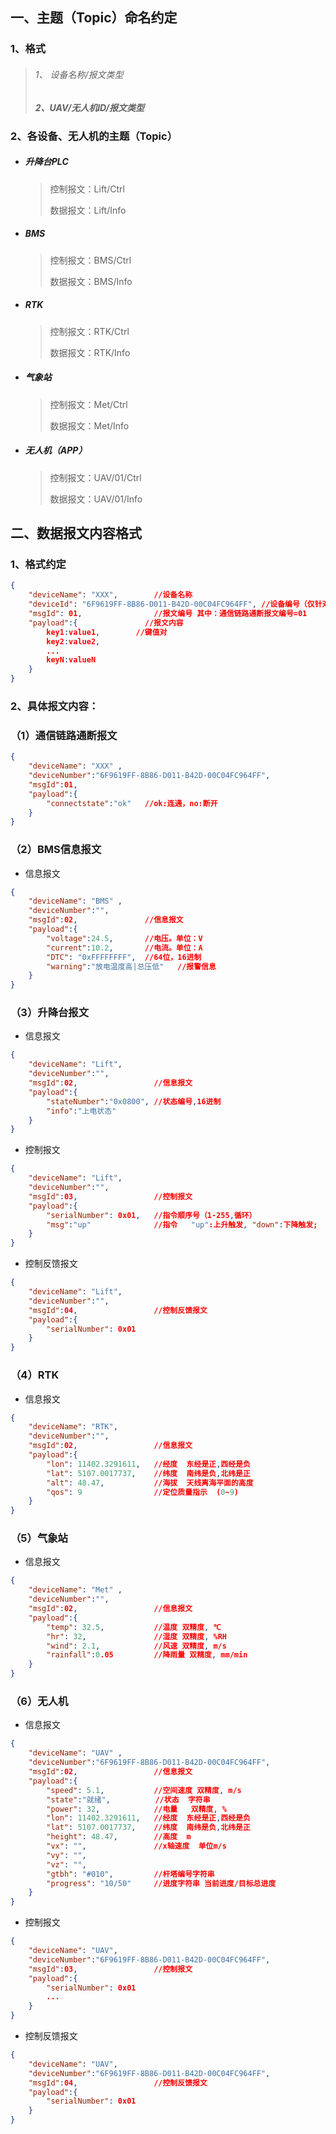 ## 一、主题（Topic）命名约定

### 1、格式

> ######     1、 设备名称/报文类型
>
> #####     2、UAV/无人机ID/报文类型



### 2、各设备、无人机的主题（Topic）

- ##### 升降台PLC

  > 控制报文：Lift/Ctrl
  >
  > 数据报文：Lift/Info

- ##### BMS

  > 控制报文：BMS/Ctrl
  >
  > 数据报文：BMS/Info

- ##### RTK

  > 控制报文：RTK/Ctrl
  >
  > 数据报文：RTK/Info

- ##### 气象站

  > 控制报文：Met/Ctrl
  >
  > 数据报文：Met/Info

- ##### 无人机（APP）

  > 控制报文：UAV/01/Ctrl
  >
  > 数据报文：UAV/01/Info



## 二、数据报文内容格式

### 1、格式约定

```json
{
    "deviceName": "XXX",		//设备名称
    "deviceId": "6F9619FF-8B86-D011-B42D-00C04FC964FF",	//设备编号（仅针对UAV有用）
    "msgId": 01,     			//报文编号 其中：通信链路通断报文编号=01
    "payload":{               //报文内容
    	key1:value1,    	//键值对
    	key2:value2,
        ...
    	keyN:valueN
	}
}
```



### 2、具体报文内容：

### （1）通信链路通断报文

```json
{
    "deviceName": "XXX"	,
    "deviceNumber":"6F9619FF-8B86-D011-B42D-00C04FC964FF",
    "msgId":01,
    "payload":{               
    	"connectstate":"ok"   //ok:连通，no:断开
	}
}
```



### （2）BMS信息报文

- 信息报文

```json
{
    "deviceName": "BMS"	,
    "deviceNumber":"",
    "msgId":02,				  //信息报文
    "payload":{               
    	"voltage":24.5,		  //电压。单位：V
        "current":10.2,       //电流。单位：A
        "DTC": "0xFFFFFFFF",  //64位，16进制
    	"warning":"放电温度高|总压低"   //报警信息
	}
}
```

### （3）升降台报文

- 信息报文

```json
{
    "deviceName": "Lift",	
    "deviceNumber":"",
    "msgId":02,				    //信息报文
    "payload":{               
    	"stateNumber":"0x0800",	//状态编号,16进制
    	"info":"上电状态"
	}
}
```

- 控制报文

```json
{
    "deviceName": "Lift",	
    "deviceNumber":"",
    "msgId":03,					//控制报文
    "payload":{  
    	"serialNumber": 0x01,   //指令顺序号（1-255,循环）
        "msg":"up"	        	//指令   "up":上升触发, "down":下降触发;
	}
}
```

- 控制反馈报文

```json
{
    "deviceName": "Lift",
    "deviceNumber":"",
    "msgId":04,				    //控制反馈报文
    "payload":{               
    	"serialNumber": 0x01
	}
}
```



### （4）RTK

- 信息报文

```json
{
    "deviceName": "RTK",	
    "deviceNumber":"",
    "msgId":02,				    //信息报文
    "payload":{               
    	"lon": 11402.3291611,	//经度  东经是正,西经是负
    	"lat": 5107.0017737,    //纬度  南纬是负,北纬是正
    	"alt": 48.47,			//海拔  天线离海平面的高度
    	"qos": 9				//定位质量指示  (0~9)
	}
}
```

### （5）气象站

- 信息报文

```json
{
    "deviceName": "Met"	,
    "deviceNumber":"",
    "msgId":02,				    //信息报文
    "payload":{               
    	"temp": 32.5,			//温度 双精度, ℃
    	"hr": 32,     			//湿度 双精度, %RH
    	"wind": 2.1,			//风速 双精度, m/s
    	"rainfall":0.05			//降雨量 双精度, mm/min
	}
}
```

### （6）无人机

- 信息报文

```json
{
    "deviceName": "UAV"	,
    "deviceNumber":"6F9619FF-8B86-D011-B42D-00C04FC964FF",
    "msgId":02,				    //信息报文
    "payload":{               
    	"speed": 5.1,			//空间速度 双精度, m/s
    	"state":"就绪",  	       //状态  字符串
    	"power": 32,			//电量   双精度, %
    	"lon": 11402.3291611,	//经度  东经是正,西经是负
    	"lat": 5107.0017737,    //纬度  南纬是负,北纬是正
    	"height": 48.47,		//高度  m
        "vx": "",               //x轴速度  单位m/s
		"vy": "",
		"vz": "",
        "gtbh": "#010",         //杆塔编号字符串
		"progress": "10/50"     //进度字符串 当前进度/目标总进度
	}
}
```

- 控制报文

```json
{
    "deviceName": "UAV",
    "deviceNumber":"6F9619FF-8B86-D011-B42D-00C04FC964FF",
    "msgId":03,				    //控制报文
    "payload":{               
    	"serialNumber": 0x01	
        ...
	}
}
```

- 控制反馈报文

```json
{
    "deviceName": "UAV",
    "deviceNumber":"6F9619FF-8B86-D011-B42D-00C04FC964FF",
    "msgId":04,				    //控制反馈报文
    "payload":{               
    	"serialNumber": 0x01
	}
}
```



